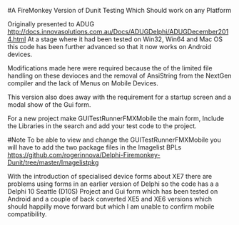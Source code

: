 #A FireMonkey Version of Dunit Testing Which Should work on any Platform  


Originally presented to ADUG 
http://docs.innovasolutions.com.au/Docs/ADUGDelphi/ADUGDecember2014.html
At a stage where it had been tested on Win32, Win64 and Mac OS this code has been further advanced so that it now works on Android devices.

Modifications made here were required because the of the limited file handling on these devioces and the removal of AnsiString from the NextGen compiler and the lack of Menus on Mobile Devices.

This version also does away with the requirement for a startup screen and a modal show of the Gui form.

For a new project make GUITestRunnerFMXMobile the main form, Include the Libraries in the search and add your test code to the project. 

#Note
To be able to view and change the GUITestRunnerFMXMobile you will have to add the two package files in the Imagelist BPLs https://github.com/rogerinnova/Delphi-Firemonkey-Dunit/tree/master/Imagelistpkg

With the introduction of specialised device forms about XE7 there are problems using forms in an earlier version of Delphi so the code has a a Delphi 10 Seattle (D10S) Project and Gui form which has been tested on Android and a couple of back converted XE5 and XE6 versions which should happilly move forward but which I am unable to confirm mobile compatibility.
  
